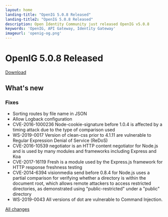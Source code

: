 ```yaml
---
layout: home
landing-title: "OpenIG 5.0.8 Released"
landing-title2: "OpenIG 5.0.8 Released"
description: Open Identity Community just released OpenIG v5.0.8
keywords: 'OpenIG, API Gateway, Identity Gateway'
imageurl: 'openig-og.png'
---
```

# OpenIG 5.0.8 Released
[Download](https://github.com/OpenIdentityPlatform/OpenIG/releases/tag/5.0.8)

## What's new

### Fixes

* Sorting routes by file name in JSON
* Allow Logback configuration
* CVE-2016-1000236 Node-cookie-signature before 1.0.4 is affected by a timing attack due to the type of comparison used
* WS-2019-0017 Version of clean-css prior to 4.1.11 are vulnerable to Regular Expression Denial of Service (ReDoS)
* CVE-2016-10539 negotiator is an HTTP content negotiator for Node.js and is used by many modules and frameworks including Express and Koa
* CVE-2017-16119 Fresh is a module used by the Express.js framework for HTTP response freshness testing
* CVE-2014-6394 visionmedia send before 0.8.4 for Node.js uses a partial comparison for verifying whether a directory is within the document root, which allows remote attackers to access restricted directories, as demonstrated using "public-restricted" under a "public" directory
* WS-2019-0043 All versions of dot are vulnerable to Command Injection.

[All changes](https://github.com/OpenIdentityPlatform/OpenIG/compare/7e6e2ebbe1b0dab3cd853bff54877c82266355d6...4a71694e529360467e33ee91ccbc61b7539e5517)
